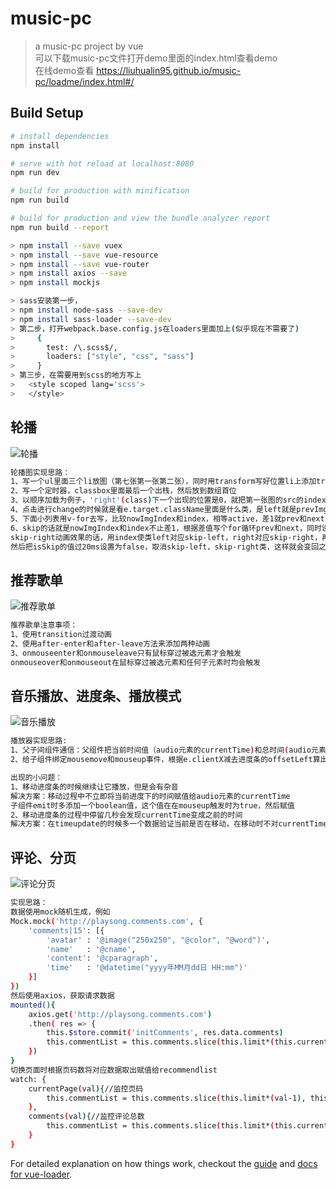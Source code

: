 # music-pc

> a music-pc project by vue<br>
> 可以下载music-pc文件打开demo里面的index.html查看demo<br>
> 在线demo查看 https://liuhualin95.github.io/music-pc/loadme/index.html#/

## Build Setup

``` bash
# install dependencies
npm install

# serve with hot reload at localhost:8080
npm run dev

# build for production with minification
npm run build

# build for production and view the bundle analyzer report
npm run build --report
```
``` bash
> npm install --save vuex
> npm install --save vue-resource
> npm install --save vue-router
> npm install axios --save
> npm install mockjs

> sass安装第一步，
> npm install node-sass --save-dev
> npm install sass-loader --save-dev
> 第二步，打开webpack.base.config.js在loaders里面加上(似乎现在不需要了)
>     {
>       test: /\.scss$/,
>       loaders: ["style", "css", "sass"]
>     }   
> 第三步，在需要用到scss的地方写上
> 	<style scoped lang='scss'>
> 	</style>
```

## 轮播
![轮播](https://github.com/liuhualin95/liuhualin95.github.io/blob/master/music-pc/pic/carousel.png)
``` bash
轮播图实现思路：
1、写一个ul里面三个li放图（第七张第一张第二张），同时用transform写好位置li上添加transition有个动态效果
2、写一个定时器，classbox里面最后一个出栈，然后放到数组首位
3、以顺序加载为例子，'right'(class)下一个出现的位置是0，就把第一张图的src的index替换为nextImgIndex，是1就把第二张图的src的index替换为nextImgIndex
4、点击进行change的时候就是看e.target.className里面是什么类，是left就是prevImg，是right就nextImg
5、下面小列表用v-for去写，比较nowImgIndex和index，相等active，差1就prev和next
6、skip的话就是nowImgIndex和index不止差1，根据差值写个for循环prev和next，同时设置isSkip为true，根据index添加skip-left，
skip-right动画效果的话，用index使类left对应skip-left，right对应skip-right，再写skip的transform的scale小一点，然后transition设置为none，
然后把isSkip的值过20ms设置为false，取消skip-left，skip-right类，这样就会变回之前的transform和transition了
```

## 推荐歌单
![推荐歌单](https://github.com/liuhualin95/liuhualin95.github.io/blob/master/music-pc/pic/recommend-list.png)
``` bash
推荐歌单注意事项：
1、使用transition过渡动画
2、使用after-enter和after-leave方法来添加两种动画
3、onmouseenter和onmouseleave只有鼠标穿过被选元素才会触发
onmouseover和onmouseout在鼠标穿过被选元素和任何子元素时均会触发
```

## 音乐播放、进度条、播放模式
![音乐播放](https://github.com/liuhualin95/liuhualin95.github.io/blob/master/music-pc/pic/footer.png)
``` bash
播放器实现思路:
1、父子间组件通信：父组件把当前时间值（audio元素的currentTime)和总时间(audio元素的duration)传给子组件，子组件根据比例去算出进度条和translateX的宽度
2、给子组件绑定mousemove和mouseup事件，根据e.clientX减去进度条的offsetLeft算出距离进度条最左边的距离moveWidth然后传递给父组件，父组件根据这个moveWidth和总宽度的比例求出当前进度下的时间，然后复制给audio元素的currentTime，skip同理move求出子组件传递给父组件的skipWidth

出现的小问题：
1、移动进度条的时候继续让它播放，但是会有杂音
解决方案：移动过程中不立即将当前进度下的时间赋值给audio元素的currentTime
子组件emit时多添加一个boolean值，这个值在在mouseup触发时为true，然后赋值
2、移动进度条的过程中停留几秒会发现currentTime变成之前的时间
解决方案：在timeupdate的时候多一个数据验证当前是否在移动，在移动时不对currentTime进行更新
```

## 评论、分页
![评论分页](https://github.com/liuhualin95/liuhualin95.github.io/blob/master/music-pc/pic/comments.png)
``` bash
实现思路：
数据使用mock随机生成，例如
Mock.mock('http://playsong.comments.com', {
	'comments|15': [{
    	'avatar' : '@image("250x250", "@color", "@word")',
        'name'   : '@cname',
        'content': '@cparagraph',
        'time'   : '@datetime("yyyy年MM月dd日 HH:mm")'
    }]
})
然后使用axios，获取请求数据
mounted(){
	axios.get('http://playsong.comments.com')
	.then( res => {
		this.$store.commit('initComments', res.data.comments)
		this.commentList = this.comments.slice(this.limit*(this.currentPage-1), this.limit*this.currentPage)
	})
}
切换页面时根据页码数将对应数据取出赋值给recommendlist
watch: {
	currentPage(val){//监控页码
		this.commentList = this.comments.slice(this.limit*(val-1), this.limit*val)
	},
	comments(val){//监控评论总数
		this.commentList = this.comments.slice(this.limit*(this.currentPage-1), this.limit*this.currentPage)
	}
}
```

For detailed explanation on how things work, checkout the [guide](http://vuejs-templates.github.io/webpack/) and [docs for vue-loader](http://vuejs.github.io/vue-loader).
